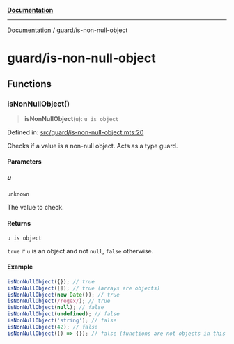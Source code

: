 [**Documentation**](../README.md)

---

[Documentation](../README.md) / guard/is-non-null-object

# guard/is-non-null-object

## Functions

### isNonNullObject()

> **isNonNullObject**(`u`): `u is object`

Defined in: [src/guard/is-non-null-object.mts:20](https://github.com/noshiro-pf/ts-verified/blob/main/src/guard/is-non-null-object.mts#L20)

Checks if a value is a non-null object.
Acts as a type guard.

#### Parameters

##### u

`unknown`

The value to check.

#### Returns

`u is object`

`true` if `u` is an object and not `null`, `false` otherwise.

#### Example

```typescript
isNonNullObject({}); // true
isNonNullObject([]); // true (arrays are objects)
isNonNullObject(new Date()); // true
isNonNullObject(/regex/); // true
isNonNullObject(null); // false
isNonNullObject(undefined); // false
isNonNullObject('string'); // false
isNonNullObject(42); // false
isNonNullObject(() => {}); // false (functions are not objects in this context)
```
